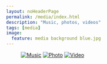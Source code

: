 ```yaml
---
layout: noHeaderPage
permalink: /media/index.html
description: "Music, photos, videos"
tags: [media]
image:
  feature: media background blue.jpg
---
```



<figure class="third">
    <a href="{{ site.url }}/music"><img src="{{ site.url }}/images/media paint music.jpg" alt="Music"></a>
    <a href="{{ site.url }}/photo"><img src="{{ site.url }}/images/media paint photo.jpg" alt="Photo"></a>
    <a href="{{ site.url }}/video"><img src="{{ site.url }}/images/media paint video.jpg" alt="Video"></a>
</figure>

